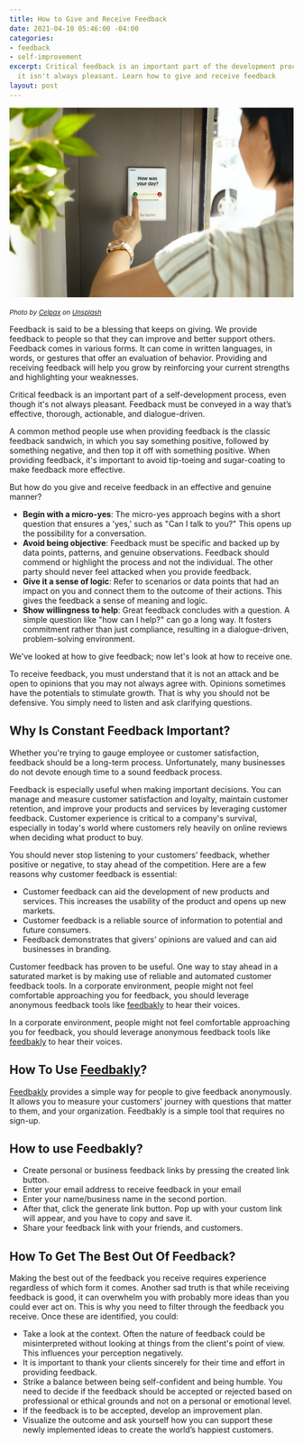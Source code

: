 ```yaml
---
title: How to Give and Receive Feedback
date: 2021-04-10 05:46:00 -04:00
categories:
- feedback
- self-improvement
excerpt: Critical feedback is an important part of the development process, even though
  it isn't always pleasant. Learn how to give and receive feedback
layout: post
---
```


![Receiving feedback](../assets/img/feedback.jpg)

<small>*Photo by [Celpax](https://unsplash.com/@celpax?utm_source=unsplash&utm_medium=referral&utm_content=creditCopyText) on [Unsplash](https://unsplash.com/s/photos/feedback?utm_source=unsplash&utm_medium=referral&utm_content=creditCopyText)* </small> 

Feedback is said to be a blessing that keeps on giving. We provide feedback to people so that they can improve and better support others. Feedback comes in various forms. It can come in written languages, in words, or gestures that offer an evaluation of behavior. Providing and receiving feedback will help you grow by reinforcing your current strengths and highlighting your weaknesses.

Critical feedback is an important part of a self-development process, even though it's not always pleasant. Feedback must be conveyed in a way that’s effective, thorough, actionable, and dialogue-driven.

A common method people use when providing feedback is the classic feedback sandwich, in which you say something positive, followed by something negative, and then top it off with something positive. When providing feedback, it's important to avoid tip-toeing and sugar-coating to make feedback more effective.


But how do you give and receive feedback in an effective and genuine manner?



*   **Begin with a micro-yes**: The micro-yes approach begins with a short question that ensures a 'yes,' such as "Can I talk to you?" This opens up the possibility for a conversation.
*   **Avoid being objective**: Feedback must be specific and backed up by data points, patterns, and genuine observations. Feedback should commend or highlight the process and not the individual. The other party should never feel attacked when you provide feedback.
*   **Give it a sense of logic**: Refer to scenarios or data points that had an impact on you and connect them to the outcome of their actions. This gives the feedback a sense of meaning and logic.
*   **Show willingness to help**: Great feedback concludes with a question. A simple question like "how can I help?" can go a long way. It fosters commitment rather than just compliance, resulting in a dialogue-driven, problem-solving environment.

We've looked at how to give feedback; now let's look at how to receive one.

To receive feedback, you must understand that it is not an attack and be open to opinions that you may not always agree with. Opinions sometimes have the potentials to stimulate growth. That is why you should not be defensive. You simply need to listen and ask clarifying questions.


## Why Is Constant Feedback Important?

Whether you're trying to gauge employee or customer satisfaction, feedback should be a long-term process. Unfortunately, many businesses do not devote enough time to a sound feedback process.

Feedback is especially useful when making important decisions. You can manage and measure customer satisfaction and loyalty, maintain customer retention, and improve your products and services by leveraging customer feedback. Customer experience is critical to a company's survival, especially in today's world where customers rely heavily on online reviews when deciding what product to buy.

You should never stop listening to your customers’ feedback, whether positive or negative, to stay ahead of the competition. Here are a few reasons why customer feedback is essential:


* Customer feedback can aid the development of new products and services. This increases the usability of the product and opens up new markets.
* Customer feedback is a reliable source of information to potential and future consumers.
* Feedback demonstrates that givers’ opinions are valued and can aid businesses in branding.

Customer feedback has proven to be useful. One way to stay ahead in a saturated market is by making use of reliable and automated customer feedback tools. In a corporate environment, people might not feel comfortable approaching you for feedback, you should leverage anonymous feedback tools like [feedbakly](https://feedbakly.com) to hear their voices.

In a corporate environment, people might not feel comfortable approaching you for feedback, you should leverage anonymous feedback tools like [feedbakly](https://feedbakly.com) to hear their voices.


## How To Use [Feedbakly](https://feedbakly.com)?

[Feedbakly](https://feedbakly.com) provides a simple way for people to give feedback anonymously. It allows you to measure your customers’ journey with questions that matter to them, and your organization. Feedbakly is a simple tool that requires no sign-up.


## How to use Feedbakly?



*  Create personal or business feedback links by pressing the created link button. 
*  Enter your email address to receive feedback in your email
*  Enter your name/business name in the second portion.
*  After that, click the generate link button. Pop up with your custom link will appear, and you have to copy and save it. 
* Share your feedback link with your friends, and customers.


## How To Get The Best Out Of Feedback?

Making the best out of the feedback you receive requires experience regardless of which form it comes. Another sad truth is that while receiving feedback is good, it can overwhelm you with probably more ideas than you could ever act on. This is why you need to filter through the feedback you receive. Once these are identified, you could:



*   Take a look at the context. Often the nature of feedback could be misinterpreted without looking at things from the client's point of view. This influences your perception negatively.
*   It is important to thank your clients sincerely for their time and effort in providing feedback.
*   Strike a balance between being self-confident and being humble. You need to decide if the feedback should be accepted or rejected based on professional or ethical grounds and not on a personal or emotional level.
*   If the feedback is to be accepted, develop an improvement plan.
*   Visualize the outcome and ask yourself how you can support these newly implemented ideas to create the world’s happiest customers.